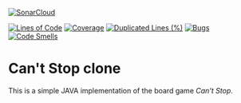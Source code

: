 [![SonarCloud](https://sonarcloud.io/images/project_badges/sonarcloud-black.svg)](https://sonarcloud.io/summary/new_code?id=Lehnart_cantstop-clone)

[![Lines of Code](https://sonarcloud.io/api/project_badges/measure?project=Lehnart_cantstop-clone&metric=ncloc)](https://sonarcloud.io/summary/new_code?id=Lehnart_cantstop-clone)
[![Coverage](https://sonarcloud.io/api/project_badges/measure?project=Lehnart_cantstop-clone&metric=coverage)](https://sonarcloud.io/summary/new_code?id=Lehnart_cantstop-clone)
[![Duplicated Lines (%)](https://sonarcloud.io/api/project_badges/measure?project=Lehnart_cantstop-clone&metric=duplicated_lines_density)](https://sonarcloud.io/summary/new_code?id=Lehnart_cantstop-clone)
[![Bugs](https://sonarcloud.io/api/project_badges/measure?project=Lehnart_cantstop-clone&metric=bugs)](https://sonarcloud.io/summary/new_code?id=Lehnart_cantstop-clone)
[![Code Smells](https://sonarcloud.io/api/project_badges/measure?project=Lehnart_cantstop-clone&metric=code_smells)](https://sonarcloud.io/summary/new_code?id=Lehnart_cantstop-clone)

# Can't Stop clone
This is a simple JAVA implementation of the board game _Can't Stop_. 
